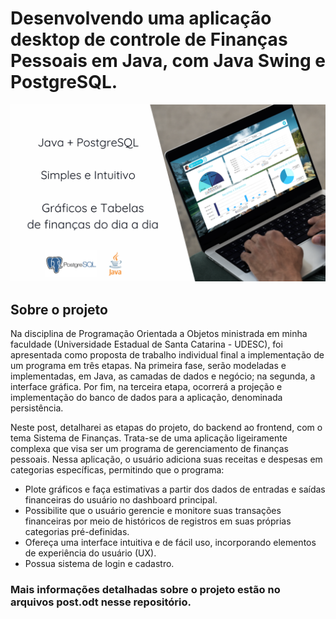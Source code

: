 # Desenvolvendo uma aplicação desktop de controle de Finanças Pessoais em Java, com Java Swing e PostgreSQL.

<img src="https://github.com/hertonnn/API-Financas/blob/main/capa.png" alt="">

## Sobre o projeto

Na disciplina de Programação Orientada a Objetos ministrada em minha faculdade (Universidade Estadual de Santa Catarina - UDESC), foi apresentada como proposta de trabalho individual final a implementação de um programa em três etapas. Na primeira fase, serão modeladas e implementadas, em Java, as camadas de dados e negócio; na segunda, a interface gráfica. Por fim, na terceira etapa, ocorrerá a projeção e implementação do banco de dados para a aplicação, denominada persistência.

Neste post, detalharei as etapas do projeto, do backend ao frontend, com o tema Sistema de Finanças. Trata-se de uma aplicação ligeiramente complexa que visa ser um programa de gerenciamento de finanças pessoais. Nessa aplicação, o usuário adiciona suas receitas e despesas em categorias específicas, permitindo que o programa:

- Plote gráficos e faça estimativas a partir dos dados de entradas e saídas financeiras do usuário no dashboard principal.
- Possibilite que o usuário gerencie e monitore suas transações financeiras por meio de históricos de registros em suas próprias categorias pré-definidas.
- Ofereça uma interface intuitiva e de fácil uso, incorporando elementos de experiência do usuário (UX).
- Possua sistema de login e cadastro.

 ### Mais informações detalhadas sobre o projeto estão no arquivos post.odt nesse repositório.
